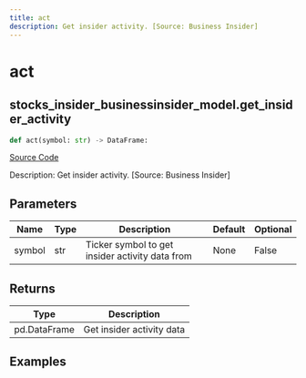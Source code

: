 ```yaml
---
title: act
description: Get insider activity. [Source: Business Insider]
---
```

# act

## stocks_insider_businessinsider_model.get_insider_activity

```python
def act(symbol: str) -> DataFrame:
```
[Source Code](https://github.com/OpenBB-finance/OpenBBTerminal/tree/main/openbb_terminal/stocks/insider/businessinsider_model.py#L16)

Description: Get insider activity. [Source: Business Insider]

## Parameters

| Name | Type | Description | Default | Optional |
| ---- | ---- | ----------- | ------- | -------- |
| symbol | str | Ticker symbol to get insider activity data from | None | False |

## Returns

| Type | Description |
| ---- | ----------- |
| pd.DataFrame | Get insider activity data |

## Examples

